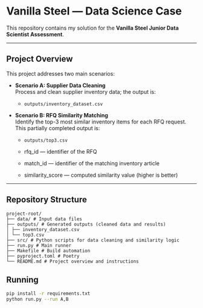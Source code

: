 # Vanilla Steel — Data Science Case

This repository contains my solution for the **Vanilla Steel Junior Data Scientist Assessment**.

---

##  Project Overview

This project addresses two main scenarios:

- **Scenario A: Supplier Data Cleaning**  
  Process and clean supplier inventory data; the output is:
  - `outputs/inventory_dataset.csv`

- **Scenario B: RFQ Similarity Matching**  
  Identify the top-3 most similar inventory items for each RFQ request. This partially completed output is:
  - `outputs/top3.csv`
  - rfq_id — identifier of the RFQ

  - match_id — identifier of the matching inventory article

  - similarity_score — computed similarity value (higher is better)

---

##  Repository Structure

```
project-root/
├── data/ # Input data files 
├── outputs/ # Generated outputs (cleaned data and results)
│ ├── inventory_dataset.csv
│ └── top3.csv
├── src/ # Python scripts for data cleaning and similarity logic
├── run.py # Main runner
├── Makefile # Build automation
├── pyproject.toml # Poetry
└── README.md # Project overview and instructions

```

## Running
```bash
pip install -r requirements.txt
python run.py --run A,B

